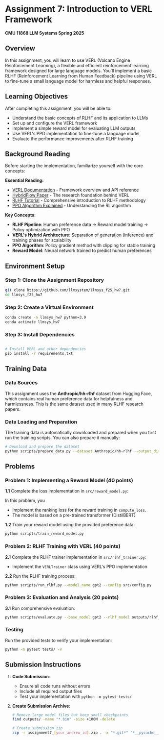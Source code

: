 # Assignment 7: Introduction to VERL Framework

**CMU 11868 LLM Systems Spring 2025**


## Overview

In this assignment, you will learn to use VERL (Volcano Engine Reinforcement Learning), a flexible and efficient reinforcement learning framework designed for large language models. You'll implement a basic RLHF (Reinforcement Learning from Human Feedback) pipeline using VERL to fine-tune a small language model for harmless and helpful responses.

## Learning Objectives

After completing this assignment, you will be able to:
- Understand the basic concepts of RLHF and its application to LLMs
- Set up and configure the VERL framework
- Implement a simple reward model for evaluating LLM outputs
- Use VERL's PPO implementation to fine-tune a language model
- Evaluate the performance improvements after RLHF training

## Background Reading

Before starting the implementation, familiarize yourself with the core concepts:

**Essential Reading:**
- [VERL Documentation](https://verl.readthedocs.io/en/latest/) - Framework overview and API reference
- [HybridFlow Paper](https://arxiv.org/abs/2409.19256) - The research foundation behind VERL
- [RLHF Tutorial](https://huggingface.co/blog/rlhf) - Comprehensive introduction to RLHF methodology
- [PPO Algorithm Explained](https://openai.com/research/openai-baselines-ppo) - Understanding the RL algorithm

**Key Concepts:**
- **RLHF Pipeline**: Human preference data → Reward model training → Policy optimization with PPO
- **VERL's Hybrid Architecture**: Separation of generation (inference) and training phases for scalability
- **PPO Algorithm**: Policy gradient method with clipping for stable training
- **Reward Model**: Neural network trained to predict human preferences

## Environment Setup

### Step 1: Clone the Assignment Repository

```bash
git clone https://github.com/llmsystem/llmsys_f25_hw7.git
cd llmsys_f25_hw7
```

### Step 2: Create a Virtual Environment

```bash
conda create -n llmsys_hw7 python=3.9
conda activate llmsys_hw7
```

### Step 3: Install Dependencies

```bash

# Install VERL and other dependencies
pip install -r requirements.txt
```

## Training Data

### Data Sources

This assignment uses the **Anthropic/hh-rlhf** dataset from Hugging Face, which contains real human preference data for helpfulness and harmlessness. This is the same dataset used in many RLHF research papers.

### Data Loading and Preparation

The training data is automatically downloaded and prepared when you first run the training scripts. You can also prepare it manually:

```bash
# Download and prepare the dataset
python scripts/prepare_data.py --dataset Anthropic/hh-rlhf --output_dir data --max_samples 10000
```

## Problems

### Problem 1: Implementing a Reward Model (40 points)

**1.1** Complete the loss implementation in `src/reward_model.py`:

In this problem, you 

- Implement the ranking loss for the reward training in `compute_loss`.
- The model is based on a pre-trained transformer (DistilBERT)

**1.2** Train your reward model using the provided preference data:

```bash
python scripts/train_reward_model.py
```

### Problem 2: RLHF Training with VERL (40 points)

**2.1** Complete the RLHF trainer implementation in `src/rlhf_trainer.py`:

- Implement the `VERLTrainer` class using VERL's PPO implementation

**2.2** Run the RLHF training process:

```bash
python scripts/run_rlhf.py --model_name gpt2 --config src/config.py
```

### Problem 3: Evaluation and Analysis (20 points)

**3.1** Run comprehensive evaluation:

```bash
python scripts/evaluate.py --base_model gpt2 --rlhf_model outputs/rlhf_model --config src/config.py
```

### Testing

Run the provided tests to verify your implementation:

```bash
python -m pytest tests/ -v
```

## Submission Instructions

1. **Code Submission**: 
   - Ensure all code runs without errors
   - Include all required output files
   - Test your implementation with `python -m pytest tests/`

2. **Create Submission Archive**:
   ```bash
   # Remove large model files but keep small checkpoints
   find outputs/ -name "*.bin" -size +100M -delete
   
   # Create submission zip
   zip -r assignment7_[your_andrew_id].zip . -x "*.git*" "*__pycache__*" "*.pyc"
   ```
